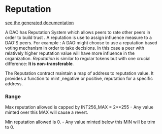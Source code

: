 # Reputation
[see the generated documentation](../../generated_docs/controller/Reputation.md)

A DAO has Reputation System which allows peers to rate other peers in order to build trust . A reputation is use to assign influence measure to a DAO'S peers.
For example : A DAO might choose to use a reputation based voting mechanism in order to take decisions. In this case a peer with relatively higher reputation value will have more influence in the organization.
*Reputation* is similar to regular tokens but with one crucial difference: **It is non-transferable**.

The Reputation contract maintain a map of address to reputation value.
It provides a function to mint ,negative or positive, reputation for a specific address.

### Range
               
Max reputation allowed is capped by INT256_MAX = 2**255 - Any value minted over this MAX will cause a revert.

Min reputation allowed is 0. - Any value minted below this MIN will be trim to 0.
